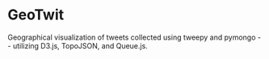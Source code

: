 # GeoTwit
Geographical visualization of tweets collected using tweepy and pymongo -- utilizing D3.js, TopoJSON, and Queue.js.
